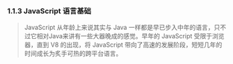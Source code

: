 ### 1.1.3 JavaScript 语言基础

> JavaScript 从年龄上来说其实与 Java 一样都是早已步入中年的语言，只不过它相对Java来讲有一些大器晚成的感觉。早年的 
JavaScript 受限于浏览器，直到 V8 的出现，将 JavaScript 带向了高速的发展阶段，短短几年的时间成长为炙手可热的跨平台语言。
